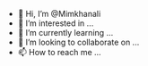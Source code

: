 - 👋 Hi, I’m @Mimkhanali
- 👀 I’m interested in ...
- 🌱 I’m currently learning ...
- 💞️ I’m looking to collaborate on ...
- 📫 How to reach me ...

<!---
Mimkhanali/Mimkhanali is a ✨ special ✨ repository because its `README.md` (this file) appears on your GitHub profile.
You can click the Preview link to take a look at your changes.
--->
